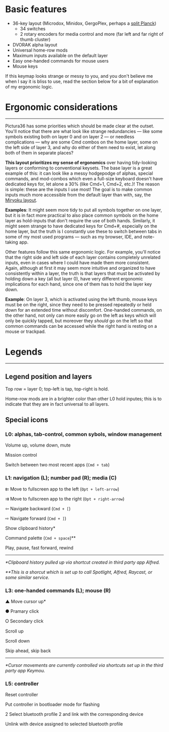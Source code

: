 # Basic features

- 36-key layout (Microdox, Minidox, GergoPlex, perhaps a [split Planck](https://www.reddit.com/r/olkb/comments/vp9f5f/experimenting_with_a_bass_noise_amplifying_wood/?utm_source=share&utm_medium=ios_app&utm_name=iossmf))
    - 34 switches
    - 2 rotary encoders for media control and more (far left and far right of thumb cluster)
- DVORAK alpha layout
- Universal home-row mods
- Maximum inputs available on the default layer
- Easy one-handed commands for mouse users
- Mouse keys

If this keymap looks strange or messy to you, and you don't believe me when I say it is bliss to use, read the section below for a bit of explanation of my ergonomic logic.


# Ergonomic considerations
---

Pictura36 has some priorities which should be made clear at the outset. You'll notice that there are what look like strange redundancies — like some symbols existing both on layer 0 and on layer 2 — or needless complications — why are some Cmd combos on the home layer, some on the left side of layer 3, and why do either of them need to exist, let along both of them in separate places?

**This layout prioritizes my sense of ergonomics** over having tidy-looking layers or conforming to conventional keysets. The base layer is a great example of this: it can look like a messy hodgepodge of alphas, special commands, and mod-combos which even a full-size keyboard doesn't have dedicated keys for, let alone a 30% (like Cmd+1, Cmd+2, etc.)! The reason is simple: these are the inputs I use most! The goal is to make common inputs much more accessible from the default layer than with, say, the [Miryoku layout](https://github.com/manna-harbour/miryoku).

**Examples**: It might seem more tidy to put all symbols together on one layer, but it is in fact more practical to also place common symbols on the home layer as hold-inputs that don't require the use of both hands. Similarly, it might seem strange to have dedicated keys for Cmd+#, especially on the home layer, but the truth is I constantly use these to switch between tabs in some of my most used programs — such as my browser, IDE, and note-taking app.

Other features follow this same ergonomic logic. For example, you'll notice that the right side and left side of each layer contains completely unrelated inputs, even in cases where I could have made them more consistent. Again, although at first it may seem more intuitive and organized to have consistently within a layer, the truth is that layers that must be activated by holding down a key (all but layer 0), have very different ergonomic implications for each hand, since one of them has to hold the layer key down. 

**Example**: On layer 3, which is activated using the left thumb, mouse keys must be on the right, since they need to be pressed repeatedly or held down for an extended time without discomfort. One-handed commands, on the other hand, not only can more easily go on the left as keys which will only be quickly tapped, but moreover they *should* go on the left so that common commands can be accessed while the right hand is resting on a mouse or trackpad.


# Legends
---

## Legend position and layers

Top row = layer 0; top-left is tap, top-right is hold.

Home-row mods are in a brighter color than other L0 hold inputes; this is to indicate that they are in fact universal to all layers.

## Special icons

### L0: alphas, tab-control, common sybols, window management

<i class='fa fa-volume-down'></i> Volume up, volume down, mute

<i class='fa fa-th-large'></i> Mission control

<i class='fa fa-exchange'></i> Switch between two most recent apps (`Cmd + tab`)

### L1: navigation (L); number pad (R); media (C)

&#8647; Move to fullscreen app to the left (`Opt + left-arrow`)

&#8649; Move to fullscreen app to the right (`Opt + right-arrow`)

&#8678; Navigate backward (`Cmd + [`)

&#8680; Navigate forward (`Cmd + ]`)

<i class='fa fa-clipboard'></i> Show clipboard history*

<i class='fa fa-terminal'></i> Command palette (`Cmd + space`)**

<i class='kb kb-Multimedia-Play-Pause'></i> Play, pause, fast forward, rewind

---

_*Clipboard history pulled up via shortcut created in third party app Alfred._

_**This is a shorcut which is set up to call Spotlight, Alfred, Raycast, or some similar service._

### L3: one-handed commands (L); mouse (R)

&#9650; Move cursor up*

&#9679; Pramary click

&#11096; Secondary click

<i class='fa fa-angle-double-up'></i> Scroll up

<i class='fa fa-angle-double-down'></i> Scroll down

<i class='kb kb-Multimedia-FastForward-End'></i> Skip ahead, skip back

---

_*Cursor movements are currently controlled via shortcuts set up in the third party app Keymou._

### L5: controller

<i class='fa fa-rotate-right'></i> Reset controller

<i class='fa fa-flash'></i> Put controller in bootloader mode for flashing

<i class='fa fa-link'></i>2 Select bluetooth profile 2 and link with the corresponding device

<i class='fa fa-unlink'></i> Unlink with device assigned to selected bluetooth profile
